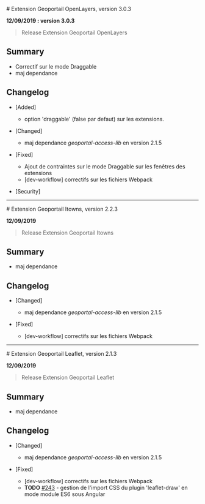 # Extension Geoportail OpenLayers, version 3.0.3

**12/09/2019 : version 3.0.3**
> Release Extension Geoportail OpenLayers

## Summary

* Correctif sur le mode Draggable
* maj dependance

## Changelog

* [Added]

    - option 'draggable' (false par defaut) sur les extensions.

* [Changed]

    - maj dependance *geoportal-access-lib* en version 2.1.5

* [Fixed]

    - Ajout de contraintes sur le mode Draggable sur les fenêtres des extensions
    - [dev-workflow] correctifs sur les fichiers Webpack

* [Security]


---

# Extension Geoportail Itowns, version 2.2.3

**12/09/2019**
> Release Extension Geoportail Itowns

## Summary

* maj dependance

## Changelog

* [Changed]

    - maj dependance *geoportal-access-lib* en version 2.1.5

* [Fixed]

    - [dev-workflow] correctifs sur les fichiers Webpack

---

# Extension Geoportail Leaflet, version 2.1.3

**12/09/2019**
> Release Extension Geoportail Leaflet

## Summary

* maj dependance

## Changelog

* [Changed]

    - maj dependance *geoportal-access-lib* en version 2.1.5

* [Fixed]

    - [dev-workflow] correctifs sur les fichiers Webpack
    - **TODO** [#243](https://github.com/IGNF/geoportal-extensions/issues/243) - gestion de l'import CSS du plugin 'leaflet-draw' en mode module ES6 sous Angular
